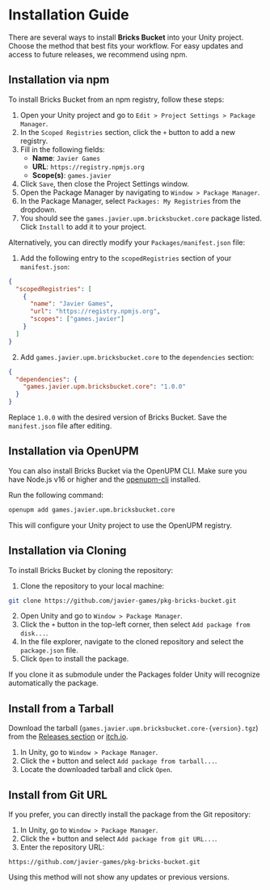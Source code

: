 # Installation Guide

There are several ways to install **Bricks Bucket** into your Unity project. Choose the method that best fits your workflow. For easy updates and access to future releases, we recommend using npm.

## Installation via npm

To install Bricks Bucket from an npm registry, follow these steps:

1. Open your Unity project and go to `Edit > Project Settings > Package Manager`.
2. In the `Scoped Registries` section, click the `+` button to add a new registry.
3. Fill in the following fields:
    - **Name**: `Javier Games`
    - **URL**: `https://registry.npmjs.org`
    - **Scope(s)**: `games.javier`
4. Click `Save`, then close the Project Settings window.
5. Open the Package Manager by navigating to `Window > Package Manager`.
6. In the Package Manager, select `Packages: My Registries` from the dropdown.
7. You should see the `games.javier.upm.bricksbucket.core` package listed. Click `Install` to add it to your project.

Alternatively, you can directly modify your `Packages/manifest.json` file:

1. Add the following entry to the `scopedRegistries` section of your `manifest.json`:
```json
{
  "scopedRegistries": [
    {
      "name": "Javier Games",
      "url": "https://registry.npmjs.org",
      "scopes": ["games.javier"]
    }
  ]
}
```
2. Add `games.javier.upm.bricksbucket.core` to the `dependencies` section:
```json
{
  "dependencies": {
    "games.javier.upm.bricksbucket.core": "1.0.0"
  }
}
```
Replace `1.0.0` with the desired version of Bricks Bucket. Save the `manifest.json` file after editing.

## Installation via OpenUPM

You can also install Bricks Bucket via the OpenUPM CLI. Make sure you have Node.js v16 or higher and the [openupm-cli](https://openupm.com/docs/getting-started-cli.html) installed.

Run the following command:

```bash
openupm add games.javier.upm.bricksbucket.core
```

This will configure your Unity project to use the OpenUPM registry.

## Installation via Cloning

To install Bricks Bucket by cloning the repository:

1. Clone the repository to your local machine:
```bash
git clone https://github.com/javier-games/pkg-bricks-bucket.git
```

2. Open Unity and go to `Window > Package Manager`.
3. Click the `+` button in the top-left corner, then select `Add package from disk...`.
4. In the file explorer, navigate to the cloned repository and select the `package.json` file.
5. Click `Open` to install the package.

If you clone it as submodule under the Packages folder Unity will recognize automatically the package.

## Install from a Tarball

Download the tarball (`games.javier.upm.bricksbucket.core-{version}.tgz`) from the [Releases section](https://github.com/javier-games/pkg-bricks-bucket/tags) or [itch.io](https://javier-games.itch.io/bricks-bucket).

1. In Unity, go to `Window > Package Manager`.
2. Click the `+` button and select `Add package from tarball...`.
3. Locate the downloaded tarball and click `Open`.

## Install from Git URL

If you prefer, you can directly install the package from the Git repository:

1. In Unity, go to `Window > Package Manager`.
2. Click the `+` button and select `Add package from git URL...`.
3. Enter the repository URL:
```
https://github.com/javier-games/pkg-bricks-bucket.git
```
Using this method will not show any updates or previous versions.

